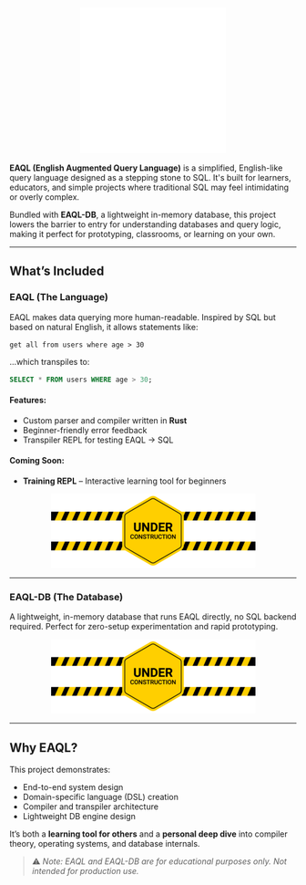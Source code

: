 <p align="center"><img src="docs/images/logos/logo-256-no-bg-white.png"/></p>

**EAQL (English Augmented Query Language)** is a simplified, English-like query language designed as a stepping stone to SQL. It's built for learners, educators, and simple projects where traditional SQL may feel intimidating or overly complex.

Bundled with **EAQL-DB**, a lightweight in-memory database, this project lowers the barrier to entry for understanding databases and query logic, making it perfect for prototyping, classrooms, or learning on your own.

---

## What’s Included

### EAQL (The Language)

EAQL makes data querying more human-readable. Inspired by SQL but based on natural English, it allows statements like:

```eaql
get all from users where age > 30
````

...which transpiles to:

```sql
SELECT * FROM users WHERE age > 30;
```

#### Features:

* Custom parser and compiler written in **Rust**
* Beginner-friendly error feedback
* Transpiler REPL for testing EAQL → SQL

#### Coming Soon:

* **Training REPL** – Interactive learning tool for beginners

<p align="center"><img src="docs/images/utils/under_construction.png"/></p>

---

### EAQL-DB (The Database)

A lightweight, in-memory database that runs EAQL directly, no SQL backend required. Perfect for zero-setup experimentation and rapid prototyping.

<p align="center"><img src="docs/images/utils/under_construction.png"/></p>

---

## Why EAQL?

This project demonstrates:

* End-to-end system design
* Domain-specific language (DSL) creation
* Compiler and transpiler architecture
* Lightweight DB engine design

It’s both a **learning tool for others** and a **personal deep dive** into compiler theory, operating systems, and database internals.

> ⚠️ *Note: EAQL and EAQL-DB are for educational purposes only. Not intended for production use.*